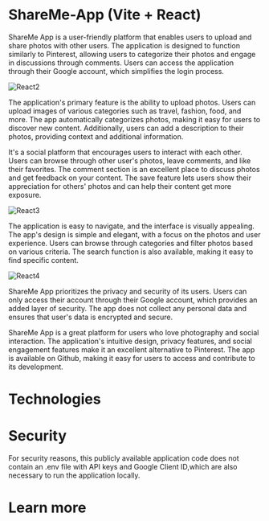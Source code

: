 # ShareMe-App (Vite + React)

ShareMe App is a user-friendly platform that enables users to upload and share photos with other users. The application is designed to function similarly to Pinterest, allowing users to categorize their photos and engage in discussions through comments. Users can access the application through their Google account, which simplifies the login process.

![React2](https://github.com/remigiuszsek/ShareMe-App/assets/92035425/d68f62cd-05a4-4d67-af3e-fe2dfc0958bd)


The application's primary feature is the ability to upload photos. Users can upload images of various categories such as travel, fashion, food, and more. The app automatically categorizes photos, making it easy for users to discover new content. Additionally, users can add a description to their photos, providing context and additional information.


It's a social platform that encourages users to interact with each other. Users can browse through other user's photos, leave comments, and like their favorites. The comment section is an excellent place to discuss photos and get feedback on your content. The save feature lets users show their appreciation for others' photos and can help their content get more exposure.

![React3](https://github.com/remigiuszsek/ShareMe-App/assets/92035425/a02ba61b-f7f3-4270-9a83-ac38a98aaf2d)


The application is easy to navigate, and the interface is visually appealing. The app's design is simple and elegant, with a focus on the photos and user experience. Users can browse through categories and filter photos based on various criteria. The search function is also available, making it easy to find specific content.

![React4](https://github.com/remigiuszsek/ShareMe-App/assets/92035425/1340f2f4-9bbd-4d18-b633-0480360d80dd)

ShareMe App prioritizes the privacy and security of its users. Users can only access their account through their Google account, which provides an added layer of security. The app does not collect any personal data and ensures that user's data is encrypted and secure.

ShareMe App is a great platform for users who love photography and social interaction. The application's intuitive design, privacy features, and social engagement features make it an excellent alternative to Pinterest. The app is available on Github, making it easy for users to access and contribute to its development.

# Technologies

# Security

For security reasons, this publicly available application code does not contain an .env file with API keys and Google Client ID,which are also necessary to run the application locally.

# Learn more


